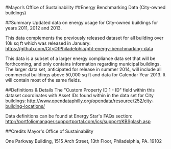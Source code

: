 #Mayor’s Office of Sustainability
##Energy Benchmarking Data (City-owned buildings)

##Summary
Updated data on energy usage for City-owned buildings for years 2011, 2012 and 2013.

This data complements the previously released dataset for all building over 10k sq ft which was released in January: 
https://github.com/CityOfPhiladelphia/phl-energy-benchmarking-data

This data is a subset of a larger energy compliance data set that will be forthcoming, and only contains information regarding municipal buildings.  The larger data set, anticipated for release in summer 2014, will include all commercial buildings above 50,000 sq ft and data for Calendar Year 2013.  It will contain most of the same fields.

##Definitions & Details
The "Custom Property ID 1 - ID" field within this dataset coordinates with Asset IDs found within in the data set for City buildings: http://www.opendataphilly.org/opendata/resource/252/city-building-locations/
 
Data definitions can be found at Energy Star's FAQs section: 
http://portfoliomanager.supportportal.com/ics/support/KBSplash.asp
 
##Credits
Mayor's Office of Sustainability

One Parkway Building, 
1515 Arch Street, 13th Floor, 
Philadelphia, PA. 19102

